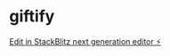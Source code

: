 # giftify

[Edit in StackBlitz next generation editor ⚡️](https://stackblitz.com/~/github.com/FructifyMe/giftify)